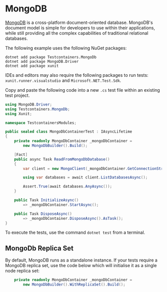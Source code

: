 # MongoDB

[MongoDB](https://www.mongodb.com/what-is-mongodb) is a cross-platform document-oriented database. MongoDB's document model is simple for developers to use within their applications, while still providing all the complex capabilities of traditional relational databases.

The following example uses the following NuGet packages:

```console title="Install the NuGet dependencies"
dotnet add package Testcontainers.MongoDb
dotnet add package MongoDB.Driver
dotnet add package xunit
```

IDEs and editors may also require the following packages to run tests: `xunit.runner.visualstudio` and `Microsoft.NET.Test.Sdk`.

Copy and paste the following code into a new `.cs` test file within an existing test project.

```csharp
using MongoDB.Driver;
using Testcontainers.MongoDb;
using Xunit;

namespace TestcontainersModules;

public sealed class MongoDbContainerTest : IAsyncLifetime
{
    private readonly MongoDbContainer _mongoDbContainer =
        new MongoDbBuilder().Build();

    [Fact]
    public async Task ReadFromMongoDbDatabase()
    {
        var client = new MongoClient(_mongoDbContainer.GetConnectionString());

        using var databases = await client.ListDatabasesAsync();

        Assert.True(await databases.AnyAsync());
    }

    public Task InitializeAsync()
        => _mongoDbContainer.StartAsync();

    public Task DisposeAsync()
        => _mongoDbContainer.DisposeAsync().AsTask();
}
```

To execute the tests, use the command `dotnet test` from a terminal.

## MongoDb Replica Set

By default, MongoDB runs as a standalone instance. If your tests require a MongoDB replica set, use the code below which will initialise it as a single node replica set:

```csharp
    private readonly MongoDbContainer _mongoDbContainer =
        new MongoDbBuilder().WithReplicaSet().Build();
```
